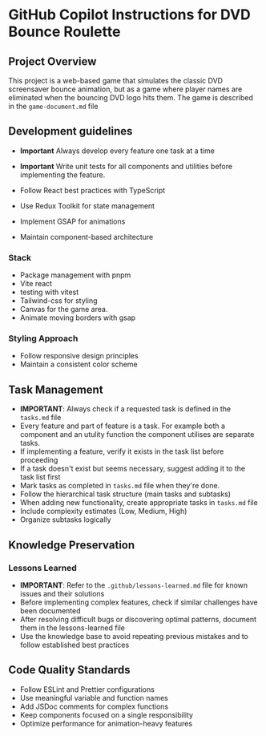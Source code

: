 # GitHub Copilot Instructions for DVD Bounce Roulette

## Project Overview

This project is a web-based game that simulates the classic DVD screensaver bounce animation, but as a game where player names are eliminated when the bouncing DVD logo hits them.
The game is described in the `game-document.md` file

## Development guidelines

- **Important** Always develop every feature one task at a time
- **Important** Write unit tests for all components and utilities before implementing the feature.

- Follow React best practices with TypeScript
- Use Redux Toolkit for state management
- Implement GSAP for animations
- Maintain component-based architecture

### Stack

- Package management with pnpm
- Vite react
- testing with vitest
- Tailwind-css for styling
- Canvas for the game area.
- Animate moving borders with gsap

### Styling Approach

- Follow responsive design principles
- Maintain a consistent color scheme

## Task Management

- **IMPORTANT**: Always check if a requested task is defined in the `tasks.md` file
- Every feature and part of feature is a task. For example both a component and an utulity function the component utilises are separate tasks.
- If implementing a feature, verify it exists in the task list before proceeding
- If a task doesn't exist but seems necessary, suggest adding it to the task list first
- Mark tasks as completed in `tasks.md` file when they're done.
- Follow the hierarchical task structure (main tasks and subtasks)
- When adding new functionality, create appropriate tasks in `tasks.md` file
- Include complexity estimates (Low, Medium, High)
- Organize subtasks logically

## Knowledge Preservation

### Lessons Learned

- **IMPORTANT**: Refer to the `.github/lessons-learned.md` file for known issues and their solutions
- Before implementing complex features, check if similar challenges have been documented
- After resolving difficult bugs or discovering optimal patterns, document them in the lessons-learned file
- Use the knowledge base to avoid repeating previous mistakes and to follow established best practices

## Code Quality Standards

- Follow ESLint and Prettier configurations
- Use meaningful variable and function names
- Add JSDoc comments for complex functions
- Keep components focused on a single responsibility
- Optimize performance for animation-heavy features
